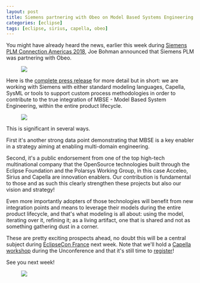 ```yaml
---
layout: post
title: Siemens partnering with Obeo on Model Based Systems Engineering solution - a major recognition for OSS Modeling Techs
categories: [eclipse]
tags: [eclipse, sirius, capella, obeo]
---
```


You might have already heard the news, earlier this week during [Siemens PLM Connection Americas 2018](https://siemensplmconnectionamericas.org/), Joe Bohman announced that Siemens PLM was partnering with Obeo.



<figure>
    <a href="{{ site.url }}/images/blog/plmconnection.png"><img src="{{ site.url }}/images/blog/plmconnection-mini.png"></a>    
    <figcaption></figcaption>
</figure>



Here is the [complete press release](https://www.plm.automation.siemens.com/en/about_us/newsroom/press/press_release.cfm?Component=261192&ComponentTemplate=822) for more detail but in short: we are working with Siemens with either standard modeling languages, Capella, SysML or tools to support custom process methodologies in order to contribute to the true integration of MBSE - Model Based System Engineering, within the entire product lifecycle.



<figure>
    <a href="https://www.plm.automation.siemens.com/en/about_us/newsroom/press/press_release.cfm?Component=261192&ComponentTemplate=822"><img src="{{ site.url }}/images/blog/siemenspr.png"></a>    
    <figcaption></figcaption>
</figure>



This is significant in several ways.



First it's another strong data point demonstrating that MBSE is a key enabler in a strategy aiming at enabling multi-domain engineering.



Second, it's a public endorsement from one of the top high-tech multinational company that the OpenSource technologies built through the Eclipse Foundation and the Polarsys Working Group, in this case Acceleo, Sirius and Capella are innovation enablers. Our contribution is fundamental to those and as such this clearly strengthen these projects but also our vision and strategy!



Even more importantly adopters of those technologies will benefit from new integration points and means to leverage their models during the entire product lifecycle, and that's what modeling is all about: using the model, iterating over it, refining it; as a living artifact, one that is shared and not as something gathering dust in a corner.



These are pretty exciting prospects ahead, no doubt this will be a central subject during [EclipseCon France](https://www.eclipsecon.org/france2018/) next week. Note that we'll hold a [Capella workshop](https://www.eclipsecon.org/france2018/schedule_item/capella-workshop) during the Unconference and that it's still time to [register](https://www.eclipsecon.org/france2018/registration)!


See you next week!

<figure>
    <a href="https://www.eclipsecon.org/france2018/"><img src="{{ site.url }}/images/blog/2018/eclipsecon.png"></a>    
    <figcaption></figcaption>
</figure>




